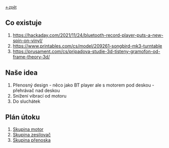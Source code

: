 <sub>[<-zpět](https://github.com/robodilna/gramofon)</sub>
## Co existuje

1. https://hackaday.com/2021/11/24/bluetooth-record-player-puts-a-new-spin-on-vinyl/
2. https://www.printables.com/cs/model/209261-songbird-mk3-turntable
3. https://prusament.com/cs/pripadova-studie-3d-tisteny-gramofon-od-frame-theory-3d/

## Naše idea

1. Přenosný design - něco jako BT player ale s motorem pod deskou - přehrávač nad deskou
3. Snížení vibrací od motoru
4. Do sluchátek

## Plán útoku

1. [Skupina motor](motor.md)
2. [Skupina zesilovač](zesilovač.md)
3. [Skupina přenoska](prenoska.md)
